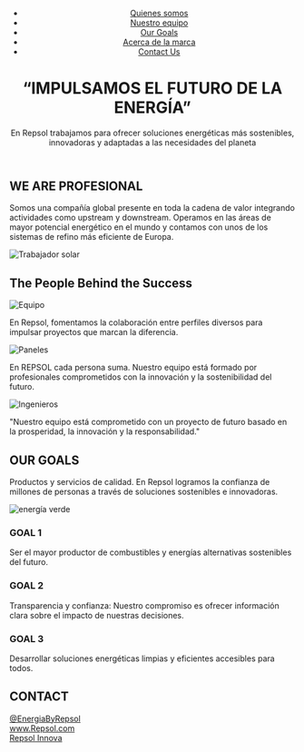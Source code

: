 <!DOCTYPE html><html lang="es">
<head>
  <meta charset="UTF-8">
  <meta name="viewport" content="width=device-width, initial-scale=1.0">
  <title>Repsol Energy</title>
  <link rel="stylesheet" href="css/style.css">
  <link href="https://fonts.googleapis.com/css2?family=Roboto:wght@300;400;700&display=swap" rel="stylesheet">
</head>
<body>
  <header class="hero">
    <nav class="navbar">
      <ul>
        <li><a href="#quienes">Quienes somos</a></li>
        <li><a href="#equipo">Nuestro equipo</a></li>
        <li><a href="#goals">Our Goals</a></li>
        <li><a href="#marca">Acerca de la marca</a></li>
        <li><a class="btn" href="#contacto">Contact Us</a></li>
      </ul>
    </nav>
    <div class="hero-content">
      <h1>“IMPULSAMOS EL FUTURO DE LA ENERGÍA”</h1>
      <p>En Repsol trabajamos para ofrecer soluciones energéticas más sostenibles, innovadoras y adaptadas a las necesidades del planeta</p>
    </div>
  </header>  <section id="quienes" class="section">
    <div class="content">
      <h2><span class="blue">WE ARE PROFESIONAL</span></h2>
      <p>Somos una compañía global presente en toda la cadena de valor integrando actividades como upstream y downstream. Operamos en las áreas de mayor potencial energético en el mundo y contamos con unos de los sistemas de refino más eficiente de Europa.</p>
      <img src="img/solar-worker.jpg" alt="Trabajador solar">
    </div>
  </section>  <section id="equipo" class="section team">
    <h2>The People Behind the Success</h2>
    <div class="team-cards">
      <div class="card">
        <img src="img/team1.jpg" alt="Equipo">
        <p>En Repsol, fomentamos la colaboración entre perfiles diversos para impulsar proyectos que marcan la diferencia.</p>
      </div>
      <div class="card">
        <img src="img/team2.jpg" alt="Paneles">
        <p>En REPSOL cada persona suma. Nuestro equipo está formado por profesionales comprometidos con la innovación y la sostenibilidad del futuro.</p>
      </div>
      <div class="card">
        <img src="img/team3.jpg" alt="Ingenieros">
        <p>"Nuestro equipo está comprometido con un proyecto de futuro basado en la prosperidad, la innovación y la responsabilidad."
        </p>
      </div>
    </div>
  </section>  <section id="goals" class="section goals">
    <h2>OUR GOALS</h2>
    <p class="subtitle">Productos y servicios de calidad. En Repsol logramos la confianza de millones de personas a través de soluciones sostenibles e innovadoras.</p>
    <div class="goal-cards">
      <div class="goal">
        <img src="img/goal1.png" alt="energía verde">
        <h3>GOAL 1</h3>
        <p>Ser el mayor productor de combustibles y energías alternativas sostenibles del futuro.</p>
      </div>
      <div class="goal">
        <h3>GOAL 2</h3>
        <p>Transparencia y confianza: Nuestro compromiso es ofrecer información clara sobre el impacto de nuestras decisiones.</p>
      </div>
      <div class="goal">
        <h3>GOAL 3</h3>
        <p>Desarrollar soluciones energéticas limpias y eficientes accesibles para todos.</p>
      </div>
    </div>
  </section>  <footer id="contacto" class="footer">
    <h2>CONTACT</h2>
    <p>
      <a href="#">@EnergiaByRepsol</a><br>
      <a href="#">www.Repsol.com</a><br>
      <a href="#">Repsol Innova</a>
    </p>
  </footer>
</body>
</html>
